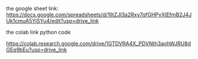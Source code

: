 the google sheet link:
https://docs.google.com/spreadsheets/d/1lltZJI3a2Rxy7qfGHPyXIEfmB2J4JUk1cmuA5YiSYu4/edit?usp=drive_link

the colab link  python code

https://colab.research.google.com/drive/1GTDVRA4X_PDVNth3aohWJRU8dGEq9bEu?usp=drive_link

